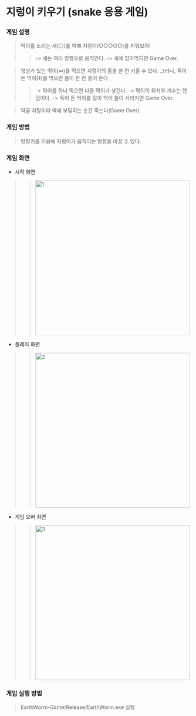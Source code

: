# 지렁이 키우기 (snake 응용 게임)

### 게임 설명
> 먹이를 노리는 새(◎)를 피해 지렁이(○○○○○)를 키워보자!
>>-> 새는  여러 방향으로 움직인다.
>>-> 새에 잡아먹히면 Game Over.

>영양가 있는 먹이(∞)를 먹으면 지렁이의 몸을 한 칸 키울 수 있다.
>그러나, 독이 든 먹이(‡)를 먹으면 몸이 한 칸 줄어 든다
>>-> 먹이를 하나 먹으면 다른 먹이가 생긴다.
>>-> 먹이의 위치와 개수는 랜덤이다. 
>>-> 독이 든 먹이를 많이 먹어 몸이 사라지면 Game Over.

>약골 지렁이라 벽에 부딪히는 순간 죽는다(Game Over).

### 게임 방법
>방향키를 이용해 지렁이가 움직이는 방향을 바꿀 수 있다.

  
### 게임 화면 
- 시작 화면
>><img width="421" alt="1" src="https://user-images.githubusercontent.com/38491112/79225127-3c985880-7e97-11ea-9c18-a6921307f033.png">

- 플레이 화면
>><img width="421" alt="2" src="https://user-images.githubusercontent.com/38491112/79225098-330ef080-7e97-11ea-8a3c-ca12296840ae.png">

- 게임 오버 화면
>><img width="421" alt="3" src="https://user-images.githubusercontent.com/38491112/79225103-34d8b400-7e97-11ea-9b0d-e27d50a9f475.png">

### 게임 실행 방법
>EarthWorm-Game/Release/EarthWorm.exe 실행
